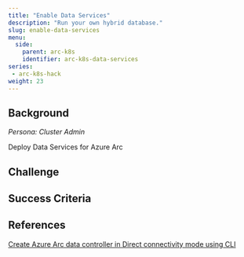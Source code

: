 ```yaml
---
title: "Enable Data Services"
description: "Run your own hybrid database."
slug: enable-data-services
menu:
  side:
    parent: arc-k8s
    identifier: arc-k8s-data-services
series:
 - arc-k8s-hack
weight: 23
---
```


## Background

*Persona: Cluster Admin*

Deploy Data Services for Azure Arc

## Challenge
## Success Criteria
## References

[Create Azure Arc data controller in Direct connectivity mode using CLI
](https://docs.microsoft.com/azure/azure-arc/data/create-data-controller-direct-cli)